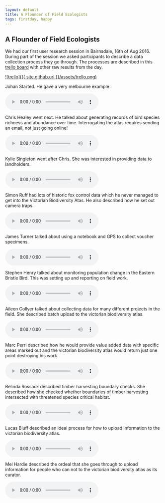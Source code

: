 ```yaml
---
layout: default
title: A Flounder of Field Ecologists
tags: firstday, happy
---
```


## A Flounder of Field Ecologists

We had our first user research session in Bairnsdale, 16th of Aug 2016. During part of the session we asked participants to describe a data collection process they go through.
The processes are described in this [trello board](https://trello.com/b/G9BBSMcZ/bairnsdale-gippsland-region-users-workshop) with other raw results from the day.

[![trello]({{ site.github.url }}/assets/trello.png)](https://trello.com/b/G9BBSMcZ/bairnsdale-gippsland-region-users-workshopA-Flounder-of-Field-Ecologists)


Johan Started. He gave a very melbourne example :

<audio controls="controls">
  Your browser does not support the <code>audio</code> element.
  <source src="{{ site.github.url }}/assets/audio/bairnsdale/JohanCodinha.mp3" type="audio/mp3">
</audio>

Chris Healey went next. He talked about generating records of bird species richness and abundance over time. Interrogating the atlas requires sending an email, not just going online!

<audio controls="controls">
  Your browser does not support the <code>audio</code> element.
  <source src="{{ site.github.url }}/assets/audio/bairnsdale/ChrisHealey.mp3" type="audio/mp3">
</audio>

Kylie Singleton went after Chris. She was interested in providing data to landholders.

<audio controls="controls">
  Your browser does not support the <code>audio</code> element.
  <source src="{{ site.github.url }}/assets/audio/bairnsdale/KylieSingleton.mp3" type="audio/mp3">
</audio>

Simon Ruff had lots of historic fox control data which he never managed to get into the Victorian Biodiversity Atas. He also described how he set out camera traps.

<audio controls="controls">
  Your browser does not support the <code>audio</code> element.
  <source src="{{ site.github.url }}/assets/audio/bairnsdale/SimonRuff.mp3" type="audio/mp3">
</audio>

James Turner talked about using a notebook and GPS to collect voucher specimens.

<audio controls="controls">
  Your browser does not support the <code>audio</code> element.
  <source src="{{ site.github.url }}/assets/audio/bairnsdale/JamesTurner.mp3" type="audio/mp3">
</audio>

Stephen Henry talked about monitoring population change in the Eastern Bristle Bird. This was setting up and reporting on field work.

<audio controls="controls">
  Your browser does not support the <code>audio</code> element.
  <source src="{{ site.github.url }}/assets/audio/bairnsdale/StephenHenry.mp3" type="audio/mp3">
</audio>

Aileen Collyer talked about collecting data for many different projects in the field. She described batch upload to the victorian biodiversity atlas.

<audio controls="controls">
  Your browser does not support the <code>audio</code> element.
  <source src="{{ site.github.url }}/assets/audio/bairnsdale/AileenCollyer.mp3" type="audio/mp3">
</audio>

Marc Perri described how he would provide value added data with specific areas marked out and the victorian biodiversity atlas would return just one point destroying his work.

<audio controls="controls">
  Your browser does not support the <code>audio</code> element.
  <source src="{{ site.github.url }}/assets/audio/bairnsdale/MarcPerri.mp3" type="audio/mp3">
</audio>

Belinda Rossack described timber harvesting boundary checks. She described how she checked whether boundaries of timber harvesting intersected with threatened species critical habitat.

<audio controls="controls">
  Your browser does not support the <code>audio</code> element.
  <source src="{{ site.github.url }}/assets/audio/bairnsdale/BelindaRossack.mp3" type="audio/mp3">
</audio>

Lucas Bluff described an ideal process for how to upload information to the victorian biodiversity atlas.

<audio controls="controls">
  Your browser does not support the <code>audio</code> element.
  <source src="{{ site.github.url }}/assets/audio/bairnsdale/LucasBluff.mp3" type="audio/mp3">
</audio>

Mel Hardie described the ordeal that she goes through to upload information for people who can not to the victorian biodiversity atlas as its curator.

<audio controls="controls">
  Your browser does not support the <code>audio</code> element.
  <source src="{{ site.github.url }}/assets/audio/bairnsdale/MelHardie.mp3" type="audio/mp3">
</audio>


